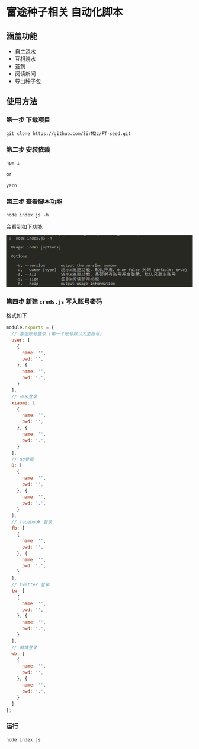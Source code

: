 # 富途种子相关 自动化脚本

## 涵盖功能

- 自主浇水
- 互相浇水
- 签到
- 阅读新闻
- 导出种子包

## 使用方法

### 第一步 下载项目

```shell
git clone https://github.com/SirM2z/FT-seed.git
```

### 第二步 安装依赖

```shell
npm i
```

or

```shell
yarn
```

### 第三步 查看脚本功能

```shell
node index.js -h
```

会看到如下功能

![功能介绍](https://raw.githubusercontent.com/SirM2z/assets/master/image/seedhelp.png)

### 第四步 新建 `creds.js` 写入账号密码

格式如下
```js
module.exports = {
  // 富途账号登录 (第一个账号默认为主账号)
  user: [
    {
      name: '',
      pwd: '',
    }, {
      name: '',
      pwd: '.',
    }
  ],
  // 小米登录
  xiaomi: [
    {
      name: '',
      pwd: '',
    }, {
      name: '',
      pwd: '.',
    }
  ],
  // qq登录
  Q: [
    {
      name: '',
      pwd: '',
    }, {
      name: '',
      pwd: '.',
    }
  ],
  // facebook 登录
  fb: [
    {
      name: '',
      pwd: '',
    }, {
      name: '',
      pwd: '.',
    }
  ],
  // twitter 登录
  tw: [
    {
      name: '',
      pwd: '',
    }, {
      name: '',
      pwd: '.',
    }
  ],
  // 微博登录
  wb: [
    {
      name: '',
      pwd: '',
    }, {
      name: '',
      pwd: '.',
    }
  ]
};
```

### 运行

```shell
node index.js
```